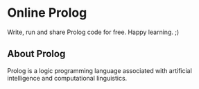 # Online Prolog

Write, run and share Prolog code for free. Happy learning. ;)

## About Prolog

Prolog is a logic programming language associated with artificial intelligence and computational linguistics.
